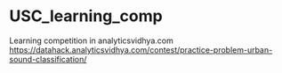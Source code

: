 # USC_learning_comp
Learning competition in analyticsvidhya.com
https://datahack.analyticsvidhya.com/contest/practice-problem-urban-sound-classification/
